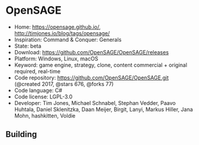 # OpenSAGE

- Home: https://opensage.github.io/, http://timjones.io/blog/tags/opensage/
- Inspiration: Command & Conquer: Generals
- State: beta
- Download: https://github.com/OpenSAGE/OpenSAGE/releases
- Platform: Windows, Linux, macOS
- Keyword: game engine, strategy, clone, content commercial + original required, real-time
- Code repository: https://github.com/OpenSAGE/OpenSAGE.git (@created 2017, @stars 676, @forks 77)
- Code language: C#
- Code license: LGPL-3.0
- Developer: Tim Jones, Michael Schnabel, Stephan Vedder, Paavo Huhtala, Daniel Sklenitzka, Daan Meijer, Birgit, Lanyi, Markus Hiller, Jana Mohn, hashkitten, Voldie

## Building
